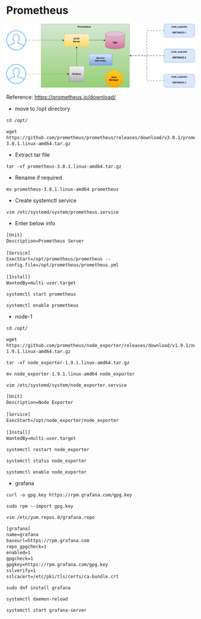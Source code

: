# Prometheus

![alt text](prometheus.svg)

Reference: https://prometheus.io/download/

* move to /opt directory
```
cd /opt/
```

```
wget https://github.com/prometheus/prometheus/releases/download/v3.0.1/prometheus-3.0.1.linux-amd64.tar.gz
```

* Extract tar file
```
tar -xf prometheus-3.0.1.linux-amd64.tar.gz
```

* Rename if required

```
mv prometheus-3.0.1.linux-amd64 prometheus
```

* Create systemctl service
```
vim /etc/systemd/system/prometheus.service
```

* Enter below info
```
[Unit]
Description=Prometheus Server

[Service]
ExecStart=/opt/prometheus/prometheus --config.file=/opt/prometheus/prometheus.yml

[Install]
WantedBy=multi-user.target
```

```
systemctl start prometheus
```
```
systemctl enable prometheus
```

* node-1

```
cd /opt/
```

```
wget https://github.com/prometheus/node_exporter/releases/download/v1.9.1/node_exporter-1.9.1.linux-amd64.tar.gz
```

```
tar -xf node_exporter-1.9.1.linux-amd64.tar.gz
```

```
mv node_exporter-1.9.1.linux-amd64 node_exporter
```

```
vim /etc/systemd/system/node_exporter.service
```
```
[Unit]
Description=Node Exporter

[Service]
ExecStart=/opt/node_exporter/node_exporter

[Install]
WantedBy=multi-user.target
```

```
systemctl restart node_exporter
```

```
systemctl status node_exporter
```

```
systemctl enable node_exporter
```

* grafana

```
curl -o gpg.key https://rpm.grafana.com/gpg.key
```
```
sudo rpm --import gpg.key
```

```
vim /etc/yum.repos.d/grafana.repo
```
```
[grafana]
name=grafana
baseurl=https://rpm.grafana.com
repo_gpgcheck=1
enabled=1
gpgcheck=1
gpgkey=https://rpm.grafana.com/gpg.key
sslverify=1
sslcacert=/etc/pki/tls/certs/ca-bundle.crt
```

```
sudo dnf install grafana
```
```
systemctl daemon-reload
```

```
systemctl start grafana-server
```
